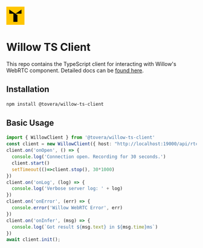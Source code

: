 ![](docs/icon.png)

# Willow TS Client

This repo contains the TypeScript client for interacting with Willow's WebRTC component. Detailed docs can be [found here](https://toverainc.github.io/willow-ts-client/).

## Installation

```bash
npm install @tovera/willow-ts-client
```

## Basic Usage

```typescript
import { WillowClient } from '@tovera/willow-ts-client'
const client = new WillowClient({ host: "http://localhost:19000/api/rtc/asr" })
client.on('onOpen', () => {
  console.log('Connection open. Recording for 30 seconds.')
  client.start()
  setTimeout(()=>client.stop(), 30*1000)
})
client.on('onLog', (log) => {
  console.log('Verbose server log: ' + log)
})
client.on('onError', (err) => {
  console.error('Willow WebRTC Error', err)
})
client.on('onInfer', (msg) => {
  console.log(`Got result ${msg.text} in ${msg.time}ms`)
})
await client.init();
```
